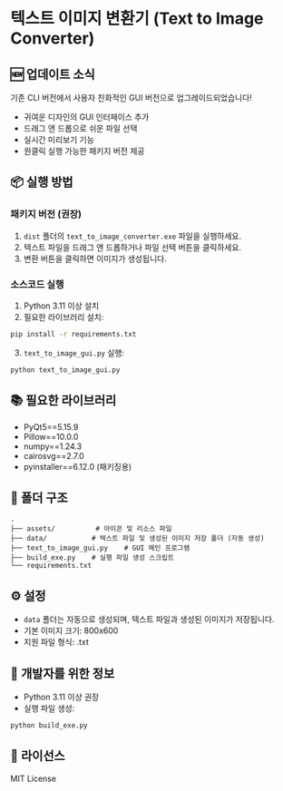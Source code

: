 # 텍스트 이미지 변환기 (Text to Image Converter)

## 🆕 업데이트 소식
기존 CLI 버전에서 사용자 친화적인 GUI 버전으로 업그레이드되었습니다!
- 귀여운 디자인의 GUI 인터페이스 추가
- 드래그 앤 드롭으로 쉬운 파일 선택
- 실시간 미리보기 기능
- 원클릭 실행 가능한 패키지 버전 제공

## 📦 실행 방법

### 패키지 버전 (권장)
1. `dist` 폴더의 `text_to_image_converter.exe` 파일을 실행하세요.
2. 텍스트 파일을 드래그 앤 드롭하거나 파일 선택 버튼을 클릭하세요.
3. 변환 버튼을 클릭하면 이미지가 생성됩니다.

### 소스코드 실행
1. Python 3.11 이상 설치
2. 필요한 라이브러리 설치:
```bash
pip install -r requirements.txt
```
3. `text_to_image_gui.py` 실행:
```bash
python text_to_image_gui.py
```

## 📚 필요한 라이브러리
- PyQt5==5.15.9
- Pillow==10.0.0
- numpy==1.24.3
- cairosvg==2.7.0
- pyinstaller==6.12.0 (패키징용)

## 📁 폴더 구조
```
.
├── assets/          # 아이콘 및 리소스 파일
├── data/           # 텍스트 파일 및 생성된 이미지 저장 폴더 (자동 생성)
├── text_to_image_gui.py    # GUI 메인 프로그램
├── build_exe.py    # 실행 파일 생성 스크립트
└── requirements.txt
```

## ⚙️ 설정
- `data` 폴더는 자동으로 생성되며, 텍스트 파일과 생성된 이미지가 저장됩니다.
- 기본 이미지 크기: 800x600
- 지원 파일 형식: .txt

## 🔨 개발자를 위한 정보
- Python 3.11 이상 권장
- 실행 파일 생성:
```bash
python build_exe.py
```

## 📝 라이선스
MIT License